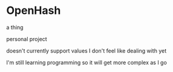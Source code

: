 # OpenHash
a thing

personal project

doesn't currently support values I don't feel like dealing with yet

I'm still learning programming so it will get more complex as I go
